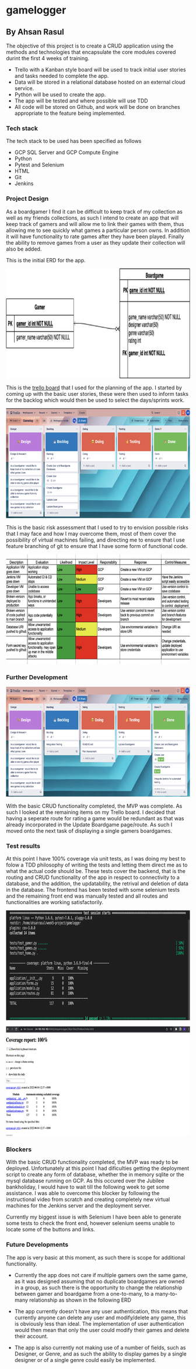 # gamelogger

## By Ahsan Rasul

The objective of this project is to create a CRUD application using the methods and technologies that encapsulate the core modules covered durint the first 4 weeks of training.

* Trello with a Kanban style board will be used to track initial user stories and tasks needed to complete the app.
* Data will be stored in a relational database hosted on an external cloud service.
* Python will be used to create the app.
* The app will be tested and where possible will use TDD 
* All code will be stored on Github, and work will be done on branches appropriate to the feature being implemented.

### Tech stack

The tech stack to be used has been specified as follows 
* GCP SQL Server and GCP Compute Engine
* Python
* Pytest and Selenium
* HTML
* Git
* Jenkins

### Project Design

As a boardgamer I find it can be difficult to keep track of my collection as well as my friends collections, as such I intend to create an app that will keep track of gamers and will allow me to link their games with them, thus allowing me to see quickly what games a particular person owns. In addition it will have functionality to rate games after they have been played. Finally the ability to remove games from a user as they update their collection will also be added. 

This is the initial ERD for the app.
<p align="center">
  <img width="700" height="300" src="gamelogger.jpg">
</p>

This is the [trello board](https://trello.com/b/26dEGQU8/gamelog) that I used for the planning of the app. I started by coming up with the basic user stories, these were then used to inform tasks for the backlog which would then be used to select the days/sprints work. 
<p align="center">
  <img width="700" height="300" src="trello.png">
</p>

This is the basic risk assessment that I used to try to envision possible risks that I may face and how I may overcome them, most of them cover the possibility of virtual machines failing, and directing me to ensure that I use feature branching of git to ensure that I have some form of functional code. 

<p align="center">
  <img width="700" height="300" src="risk-assessment.png">
</p>

### Further Development 
<p align="center">
  <img width="700" height="300" src="trello2.png">
</p>

With the basic CRUD functionality completed, the MVP was complete. As such I looked at the remaining items on my Trello board. I decided that having a seperate route for rating a game would be redundant as that was already incorporated in the Update Boardgame page/route. As such I moved onto the next task of displaying a single gamers boardgames. 

### Test results

At this point I have 100% coverage via unit tests, as I was doing my best to folow a TDD philosophy of writing the tests and letting them direct me as to what the actual code should be. These tests cover the backend, that is the routing and CRUD functionality of the app in respect to connectivity to a database, and the addition, the updatability, the retrival and deletion of data in the database. The frontend has been tested with some selenium tests and the remaining front end was manually tested and all routes and functionalities are working satisfactorily.
<p align="center">
  <img width="700" height="300" src="cov-term.png">
</p>
<p align="center">
  <img width="700" height="300" src="jenkins-cov.png">
</p>

 ### Blockers

 With the basic CRUD functionality completed, the MVP was ready to be deployed. Unfortunately at this point I had dificulties getting the deployment script to create any form of database, whether the in memory sqlite or the mysql database running on GCP. As this occured over the Jubilee bankholiday, I would have to wait till the following week to get some assistance.  I was able to overcome this blocker by following the instructional video from scratch and creating completely new virtual machines for the Jenkins server and the deployment server.

 Currently my biggest issue is with Selenium I have been able to generate some tests to check the front end, however selenium seems unable to locate some of the buttons and links. 



### Future Developments

The app is very basic at this moment, as such there is scope for additional functionality. 

* Currently the app does not care if multiple gamers own the same game, as it was designed assuming that no duplicate boardgames are owned in a group, as such there is the opportunity to change the relationship between gamer and boardgame from a one-to-many, to a many-to-many relationship as shown in the following ERD 



* The app currently doesn't have any user authentication, this means that currently anyone can delete any user and modify/delete any game, this is obviously less than ideal. The implementation of user authentication would then mean that only the user could modify their games and delete their account.

* The app is also currently not making use of a number of fields, such as Designer, or Genre, and as such the ability to display games by a single designer or of a single genre could easily be implemented. 
